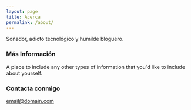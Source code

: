 ```yaml
---
layout: page
title: Acerca
permalink: /about/
---
```


So&ntilde;ador, adicto tecnol&oacute;gico y humilde bloguero.

### M&aacute;s Informaci&oacute;n

A place to include any other types of information that you'd like to include about yourself.

### Contacta conmigo

[email@domain.com](mailto:email@domain.com)
